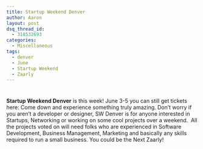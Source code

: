 ```yaml
---
title: Startup Weekend Denver
author: Aaron
layout: post
dsq_thread_id:
  - 318532693
categories:
  - Miscellaneous
tags:
  - denver
  - June
  - Startup Weekend
  - Zaarly
---
```

# 

**Startup Weekend Denver** is this week! June 3-5 you can still get tickets here:  Come down and experience something truly amazing. Don’t worry if you aren’t a developer or designer, SW Denver is for anyone interested in Startups, Networking or working on some cool projects over a weekend.  All the projects voted on will need folks who are experienced in Software Development, Business Management, Marketing and basically any skills required to run a small business. You could be the Next Zaarly!